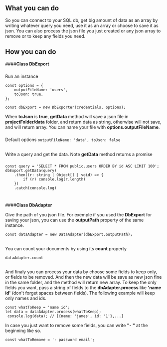 ## What you can do
So you can connect to your SQL db, get big amount of 
data as an array by writing whatever query you need, use it as an array
or choose to save it as json. You can also process the json file
you just created or any json array to remove or to keep any fields you
need.

## How you can do

####**Class DbExport**
#####
Run an instance
~~~
const options = {
    outputFileName: 'users',
    toJson: true,
};

const dbExport = new DbExporter(credentials, options);
~~~
When **toJson** is **true**, **getData** method will save a json file in **projectFolder/data** folder, and return 
data as string, otherwise will not save, and will return array. You can name your file with **options.outputFileName**.
#####
Default options
`outputFileName: 'data', toJson: false`
##
Write a query and get the data. Note **getData** method returns a promise
#####
~~~
const query = 'SELECT * FROM public.users ORDER BY id ASC LIMIT 100';
dbExport.getData(query)
    .then((r: string | Object[] | void) => {
        if (r) console.log(r.length)
    })
    .catch(console.log)
~~~
#
####**Class DbAdapter**

Give the path of you json file. For exemple if you used the **DbExport** for saving your json, you can use the **outputPath** property of the same instance.

`const dataAdapter = new DataAdapter(dbExport.outputPath);`
##
You can count your documents by using its **count** property

`dataAdapter.count`
##

And finaly you can process your data by choose some 
fields to keep only, or fields to be removed. And 
then the new data will be save as new json fine in 
the same folder, and the method will return new array.
To keep the only fields you want, pass a string of fields to the 
**dbAdapter.process** like **'name id'** (don't forget spaces between fields).
The following example will keep only names and ids.
~~~
const whatToKeep = 'name id';
let data = dataAdapter.process(whatToKeep);
 console.log(data); // [{name: 'james', id: '1'},...]
~~~
In case you just want to remove some fields, you can write **"- "** at the beginning like so.

`const whatToRemove = '- password email';`